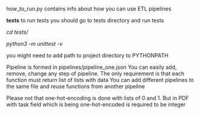 how_to_run.py contains info about how you can use ETL pipelines

**tests**
to run tests you should go to tests directory and run tests

_cd tests/_

_python3 -m unittest -v_

you might need to add path to project directory to PYTHONPATH



Pipeline is formed in pipelines/pipeline_one.json
You can easily add, remove, change any step of pipeline. The only requirement is that each function must return list of lists with data
You can add different pipelines to the same file and reuse functions from another pipeline


Please not that one-hot-encoding is done with lists of 0 and 1. But in PDF with task field which is being one-hot-encoded is required to be integer